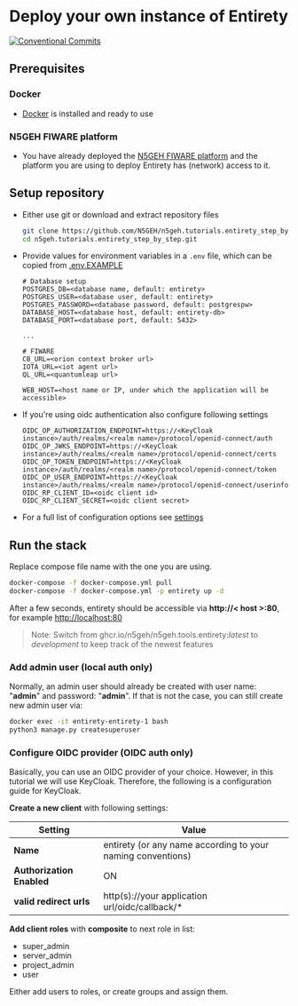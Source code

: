 # Deploy your own instance of Entirety

[![Conventional Commits](https://img.shields.io/badge/Conventional%20Commits-1.0.0-yellow.svg)](https://conventionalcommits.org)

## Prerequisites

### Docker

* [Docker](https://docs.docker.com/engine/install/) is installed and ready to use

### N5GEH FIWARE platform

* You have already deployed the [N5GEH FIWARE platform](https://github.com/N5GEH/n5geh.platform) and the platform you
  are using to deploy Entirety has (network) access to it.

## Setup repository

* Either use git or download and extract repository files
  ```bash
  git clone https://github.com/N5GEH/n5geh.tutorials.entirety_step_by_step.git
  cd n5geh.tutorials.entirety_step_by_step.git
  ```
* Provide values for environment variables in a `.env` file, which can be copied from [.env.EXAMPLE](./docker/.env.EXAMPLE)

  ```shell
  # Database setup
  POSTGRES_DB=<database name, default: entirety>
  POSTGRES_USER=<database user, default: entirety>
  POSTGRES_PASSWORD=<database password, default: postgrespw>
  DATABASE_HOST=<database host, default: entirety-db>
  DATABASE_PORT=<database port, default: 5432>

  ...

  # FIWARE
  CB_URL=<orion context broker url>
  IOTA_URL=<iot agent url>
  QL_URL=<quantumleap url>

  WEB_HOST=<host name or IP, under which the application will be accessible>
  ```

* If you're using oidc authentication also configure following settings

  ```shell
  OIDC_OP_AUTHORIZATION_ENDPOINT=https://<KeyCloak instance>/auth/realms/<realm name>/protocol/openid-connect/auth
  OIDC_OP_JWKS_ENDPOINT=https://<KeyCloak instance>/auth/realms/<realm name>/protocol/openid-connect/certs
  OIDC_OP_TOKEN_ENDPOINT=https://<KeyCloak instance>/auth/realms/<realm name>/protocol/openid-connect/token
  OIDC_OP_USER_ENDPOINT=https://<KeyCloak instance>/auth/realms/<realm name>/protocol/openid-connect/userinfo
  OIDC_RP_CLIENT_ID=<oidc client id>
  OIDC_RP_CLIENT_SECRET=<oidc client secret>
  ```

* For a full list of configuration options
  see [settings](https://github.com/N5GEH/n5geh.tools.entirety/blob/development/docs/SETTINGS.md)

## Run the stack

Replace compose file name with the one you are using.

```bash
docker-compose -f docker-compose.yml pull
docker-compose -f docker-compose.yml -p entirety up -d
```
After a few seconds, entirety should be accessible via **http://< host >:80**, for example [http://localhost:80](http://localhost:80)
> Note: Switch from ghcr.io/n5geh/n5geh.tools.entirety:*latest* to *development* to keep track of the newest features

### Add admin user (local auth only)

Normally, an admin user should already be created with user name: "**admin**" and password: "**admin**". If that is not the case, you can still create new admin user via:
```bash
docker exec -it entirety-entirety-1 bash
python3 manage.py createsuperuser
```

### Configure OIDC provider (OIDC auth only)

Basically, you can use an OIDC provider of your choice. However, in this tutorial we will use KeyCloak. Therefore, the
following is a configuration guide for KeyCloak.

**Create a new client** with following settings:

| Setting                   | Value                                                       |
|---------------------------|-------------------------------------------------------------|
| **Name**                  | entirety (or any name according to your naming conventions) |
| **Authorization Enabled** | ON                                                          |
| **valid redirect urls**   | http(s)://your application url/oidc/callback/*              |

**Add client roles** with **composite** to next role in list:

* super_admin
* server_admin
* project_admin
* user

Either add users to roles, or create groups and assign them.

